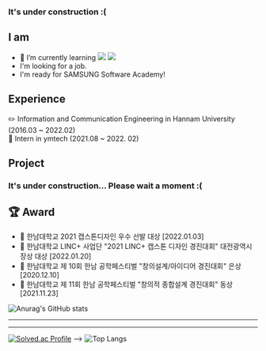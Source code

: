 <!-- ### Hi there 👋 -->
### It's under construction :(

## I am
- 🌱 I’m currently learning <img src="https://img.shields.io/badge/Java-007396?style=flat-square&logo=Java&logoColor=white"/></a> <img src="https://img.shields.io/badge/Spring Boot-6DB33F?style=flat-square&logo=SpringBoot&logoColor=white"/></a>
- I'm looking for a job.
- I'm ready for SAMSUNG Software Academy!

## Experience 
:pencil2: Information and Communication Engineering in Hannam University (2016.03 ~ 2022.02)   
:construction_worker: Intern in ymtech (2021.08 ~ 2022. 02)

## Project
### It's under construction... Please wait a moment :(
<!--  -->

## 🏆 Award
- 🏅 한남대학교 2021 캡스톤디자인 우수 선발 대상 [2022.01.03]   
- 🏅 한남대학교 LINC+ 사업단 "2021 LINC+ 캡스톤 디자인 경진대회" 대전광역시장상 대상 [2022.01.20]   
- 🥈 한남대학교 제 10회 한남 공학페스티벌 "창의설계/아이디어 경진대회" 은상 [2020.12.10]   
- 🥉 한남대학교 제 11회 한남 공학페스티벌 "창의적 종합설계 경진대회" 동상 [2021.11.23]   

 
  
  
![Anurag's GitHub stats](https://github-readme-stats.vercel.app/api?username=KH54&show_icons=true&theme=tokyonight)
<hr>
<hr>

[![Solved.ac
Profile](http://mazassumnida.wtf/api/v2/generate_badge?boj=kkkh)](https://solved.ac/kkkh) -->
![Top Langs](https://github-readme-stats.vercel.app/api/top-langs/?username=KH54&layout=compact&theme=tokyonight)


<!--
**KH54/KH54** is a ✨ _special_ ✨ repository because its `README.md` (this file) appears on your GitHub profile.

Here are some ideas to get you started:



- 👯 I’m looking to collaborate on ...
- 🤔 I’m looking for help with ...
- 💬 Ask me about ...
- 📫 How to reach me: ...
- 😄 Pronouns: ....
- ⚡ Fun fact: ...

-->
